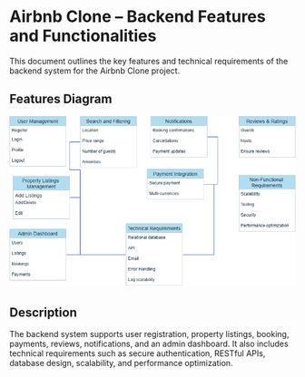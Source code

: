 # Airbnb Clone – Backend Features and Functionalities

This document outlines the key features and technical requirements of the backend system for the Airbnb Clone project.

## Features Diagram

![Backend Features Diagram](document-list-diagram.png)

## Description

The backend system supports user registration, property listings, booking, payments, reviews, notifications, and an admin dashboard. It also includes technical requirements such as secure authentication, RESTful APIs, database design, scalability, and performance optimization.

